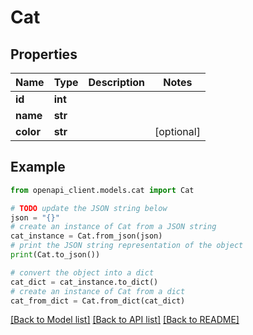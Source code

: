 # Cat


## Properties

Name | Type | Description | Notes
------------ | ------------- | ------------- | -------------
**id** | **int** |  | 
**name** | **str** |  | 
**color** | **str** |  | [optional] 

## Example

```python
from openapi_client.models.cat import Cat

# TODO update the JSON string below
json = "{}"
# create an instance of Cat from a JSON string
cat_instance = Cat.from_json(json)
# print the JSON string representation of the object
print(Cat.to_json())

# convert the object into a dict
cat_dict = cat_instance.to_dict()
# create an instance of Cat from a dict
cat_from_dict = Cat.from_dict(cat_dict)
```
[[Back to Model list]](../README.md#documentation-for-models) [[Back to API list]](../README.md#documentation-for-api-endpoints) [[Back to README]](../README.md)


